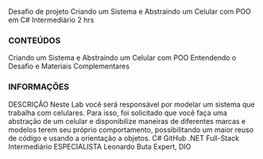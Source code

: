 Desafio de projeto Criando um Sistema e Abstraindo um Celular com POO em C#
Intermediário
2 hrs

### CONTEÚDOS
Criando um Sistema e Abstraindo um Celular com POO
Entendendo o Desafio e Materiais Complementares

### INFORMAÇÕES
DESCRIÇÃO
Neste Lab você será responsável por modelar um sistema que trabalha com celulares. Para isso, foi solicitado que você faça uma abstração de um celular e disponibilize maneiras de diferentes marcas e modelos terem seu próprio comportamento, possibilitando um maior reuso de código e usando a orientação a objetos.
C# GitHub .NET Full-Stack Intermediário
ESPECIALISTA
Leonardo Buta
Expert, DIO
